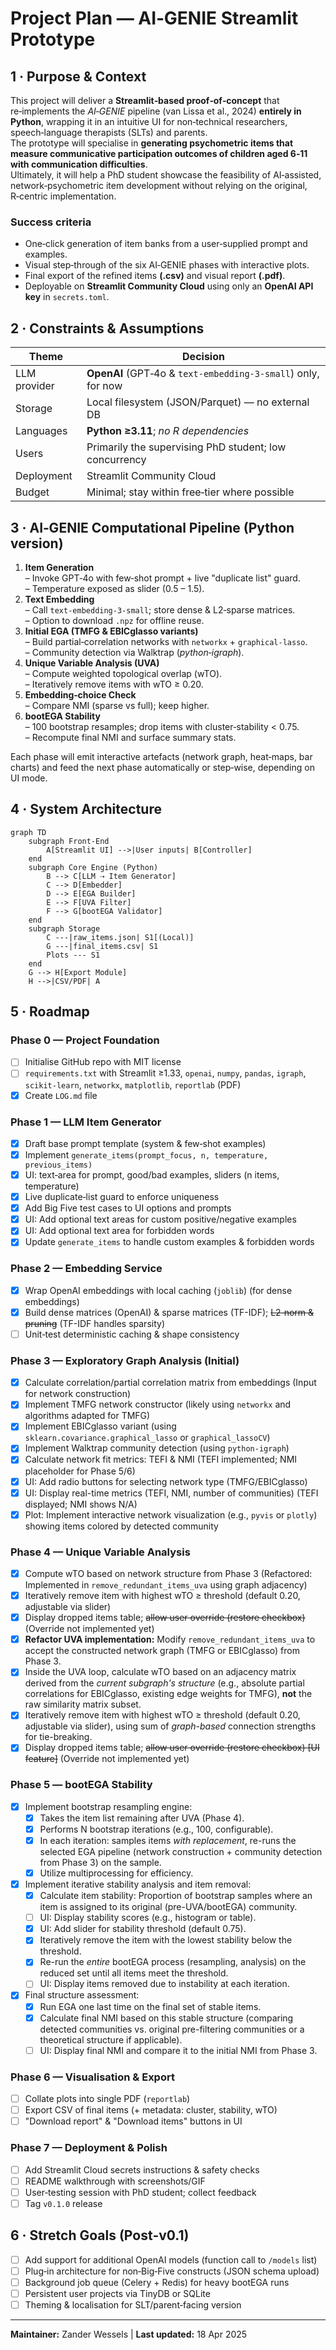 # Project Plan — **AI‑GENIE Streamlit Prototype**

## 1 · Purpose & Context
This project will deliver a **Streamlit‑based proof‑of‑concept** that re‑implements the *AI‑GENIE* pipeline (van Lissa et al., 2024) **entirely in Python**, wrapping it in an intuitive UI for non‑technical researchers, speech‑language therapists (SLTs) and parents.  
The prototype will specialise in **generating psychometric items that measure communicative participation outcomes of children aged 6‑11 with communication difficulties**.  
Ultimately, it will help a PhD student showcase the feasibility of AI‑assisted, network‑psychometric item development without relying on the original, R‑centric implementation.

### Success criteria
- One‑click generation of item banks from a user‑supplied prompt and examples.  
- Visual step‑through of the six AI‑GENIE phases with interactive plots.  
- Final export of the refined items **(.csv)** and visual report **(.pdf)**.  
- Deployable on **Streamlit Community Cloud** using only an **OpenAI API key** in `secrets.toml`.

## 2 · Constraints & Assumptions
| Theme | Decision |
|-------|----------|
| LLM provider | **OpenAI** (GPT‑4o & `text-embedding-3-small`) only, for now |
| Storage | Local filesystem (JSON/Parquet) — no external DB |
| Languages | **Python ≥3.11**; *no R dependencies* |
| Users | Primarily the supervising PhD student; low concurrency |
| Deployment | Streamlit Community Cloud |
| Budget | Minimal; stay within free‑tier where possible |

## 3 · AI‑GENIE Computational Pipeline (Python version)
1. **Item Generation**  
   – Invoke GPT‑4o with few‑shot prompt + live "duplicate list" guard.  
   – Temperature exposed as slider (0.5 – 1.5).
2. **Text Embedding**  
   – Call `text-embedding-3-small`; store dense & L2‑sparse matrices.  
   – Option to download `.npz` for offline reuse.
3. **Initial EGA (TMFG & EBICglasso variants)**  
   – Build partial‑correlation networks with `networkx` + `graphical‑lasso`.  
   – Community detection via Walktrap (*python‑igraph*).
4. **Unique Variable Analysis (UVA)**  
   – Compute weighted topological overlap (wTO).  
   – Iteratively remove items with wTO ≥ 0.20.
5. **Embedding‑choice Check**  
   – Compare NMI (sparse vs full); keep higher.
6. **bootEGA Stability**  
   – 100 bootstrap resamples; drop items with cluster‑stability < 0.75.  
   – Recompute final NMI and surface summary stats.

Each phase will emit interactive artefacts (network graph, heat‑maps, bar charts) and feed the next phase automatically or step‑wise, depending on UI mode.

## 4 · System Architecture
```mermaid
graph TD
    subgraph Front‑End
        A[Streamlit UI] -->|User inputs| B[Controller]
    end
    subgraph Core Engine (Python)
        B --> C[LLM ⇢ Item Generator]
        C --> D[Embedder]
        D --> E[EGA Builder]
        E --> F[UVA Filter]
        F --> G[bootEGA Validator]
    end
    subgraph Storage
        C ---|raw_items.json| S1[(Local)]
        G ---|final_items.csv| S1
        Plots --- S1
    end
    G --> H[Export Module]
    H -->|CSV/PDF| A
```

## 5 · Roadmap
### Phase 0 — Project Foundation
- [ ] Initialise GitHub repo with MIT license
- [ ] `requirements.txt` with Streamlit ≥1.33, `openai`, `numpy`, `pandas`, `igraph`, `scikit‑learn`, `networkx`, `matplotlib`, `reportlab` (PDF)
- [x] Create `LOG.md` file

### Phase 1 — LLM Item Generator
- [x] Draft base prompt template (system & few‑shot examples)
- [x] Implement `generate_items(prompt_focus, n, temperature, previous_items)`
- [x] UI: text‑area for prompt, good/bad examples, sliders (n items, temperature)
- [x] Live duplicate‑list guard to enforce uniqueness
- [x] Add Big Five test cases to UI options and prompts
- [x] UI: Add optional text areas for custom positive/negative examples
- [x] UI: Add optional text area for forbidden words
- [x] Update `generate_items` to handle custom examples & forbidden words

### Phase 2 — Embedding Service
- [x] Wrap OpenAI embeddings with local caching (`joblib`) (for dense embeddings)
- [x] Build dense matrices (OpenAI) & sparse matrices (TF-IDF); ~~L2‑norm & pruning~~ (TF-IDF handles sparsity)
- [ ] Unit‑test deterministic caching & shape consistency

### Phase 3 — Exploratory Graph Analysis (Initial)
- [x] Calculate correlation/partial correlation matrix from embeddings (Input for network construction)
- [x] Implement TMFG network constructor (likely using `networkx` and algorithms adapted for TMFG)
- [x] Implement EBICglasso variant (using `sklearn.covariance.graphical_lasso` or `graphical_lassoCV`)
- [x] Implement Walktrap community detection (using `python-igraph`)
- [x] Calculate network fit metrics: TEFI & NMI (TEFI implemented; NMI placeholder for Phase 5/6)
- [x] UI: Add radio buttons for selecting network type (TMFG/EBICglasso)
- [x] UI: Display real-time metrics (TEFI, NMI, number of communities) (TEFI displayed; NMI shows N/A)
- [x] Plot: Implement interactive network visualization (e.g., `pyvis` or `plotly`) showing items colored by detected community

### Phase 4 — Unique Variable Analysis
- [x] Compute wTO based on network structure from Phase 3 (Refactored: Implemented in `remove_redundant_items_uva` using graph adjacency)
- [x] Iteratively remove item with highest wTO ≥ threshold (default 0.20, adjustable via slider)
- [x] Display dropped items table; ~~allow user override (restore checkbox)~~ (Override not implemented yet)
- [x] **Refactor UVA implementation:** Modify `remove_redundant_items_uva` to accept the constructed network graph (TMFG or EBICglasso) from Phase 3.
- [x] Inside the UVA loop, calculate wTO based on an adjacency matrix derived from the *current subgraph's structure* (e.g., absolute partial correlations for EBICglasso, existing edge weights for TMFG), **not** the raw similarity matrix subset.
- [x] Iteratively remove item with highest wTO ≥ threshold (default 0.20, adjustable via slider), using sum of *graph-based* connection strengths for tie-breaking.
- [x] Display dropped items table; ~~allow user override (restore checkbox) [UI feature]~~ (Override not implemented yet)

### Phase 5 — bootEGA Stability
- [x] Implement bootstrap resampling engine:
    - [x] Takes the item list remaining after UVA (Phase 4).
    - [x] Performs N bootstrap iterations (e.g., 100, configurable).
    - [x] In each iteration: samples items *with replacement*, re-runs the selected EGA pipeline (network construction + community detection from Phase 3) on the sample.
    - [x] Utilize multiprocessing for efficiency.
- [x] Implement iterative stability analysis and item removal:
    - [x] Calculate item stability: Proportion of bootstrap samples where an item is assigned to its original (pre-UVA/bootEGA) community.
    - [ ] UI: Display stability scores (e.g., histogram or table).
    - [x] UI: Add slider for stability threshold (default 0.75).
    - [x] Iteratively remove the item with the lowest stability below the threshold.
    - [x] Re-run the *entire* bootEGA process (resampling, analysis) on the reduced set until all items meet the threshold.
    - [ ] UI: Display items removed due to instability at each iteration.
- [x] Final structure assessment:
    - [x] Run EGA one last time on the final set of stable items.
    - [x] Calculate final NMI based on this stable structure (comparing detected communities vs. original pre-filtering communities or a theoretical structure if applicable).
    - [ ] UI: Display final NMI and compare it to the initial NMI from Phase 3.

### Phase 6 — Visualisation & Export
- [ ] Collate plots into single PDF (`reportlab`)
- [ ] Export CSV of final items (+ metadata: cluster, stability, wTO)
- [ ] "Download report" & "Download items" buttons in UI

### Phase 7 — Deployment & Polish
- [ ] Add Streamlit Cloud secrets instructions & safety checks
- [ ] README walkthrough with screenshots/GIF
- [ ] User‑testing session with PhD student; collect feedback
- [ ] Tag `v0.1.0` release

## 6 · Stretch Goals (Post‑v0.1)
- [ ] Add support for additional OpenAI models (function call to `/models` list)
- [ ] Plug‑in architecture for non‑Big‑Five constructs (JSON schema upload)
- [ ] Background job queue (Celery + Redis) for heavy bootEGA runs
- [ ] Persistent user projects via TinyDB or SQLite
- [ ] Theming & localisation for SLT/parent‑facing version

---

**Maintainer:** Zander Wessels | **Last updated:** 18 Apr 2025
